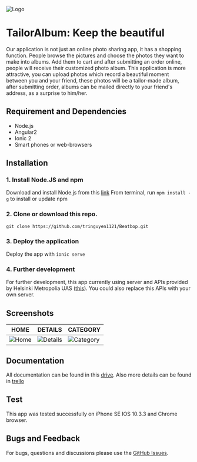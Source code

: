 ![Logo](https://i.imgur.com/FtQX6Iv.png)
# TailorAlbum: Keep the beautiful
Our application is not just an online photo sharing app, it has a shopping function. People browse the pictures and choose the photos they want to make into albums. Add them to cart and after submitting an order online, people will receive their customized photo album. This application is more attractive, you can upload photos which record a beautiful moment between you and your friend, these photos will be a tailor-made album, after submitting order, albums can be mailed directly to your friend's address, as a surprise to him/her.

## Requirement and Dependencies
- Node.js
- Angular2
- Ionic 2
- Smart phones or web-browsers

## Installation
### 1. Install Node.JS and npm
Download and install Node.js from this [link](https://nodejs.org/en)
From terminal, run `npm install -g` to install or update npm
### 2. Clone or download this repo.
`git clone https://github.com/tringuyen1121/Beatbop.git`
### 3. Deploy the application
Deploy the app with `ionic serve`
### 4. Further development
For further development, this app currently using server and APIs provided by Helsinki Metropolia UAS ([this](http://media.mw.metropolia.fi/wbma/docs/)). You could also replace this APIs with your own server.

## Screenshots
|                    HOME                     |                  DETAILS                   |                  CATEGORY               |     
| ------------------------------------------- |-------------------------------------------|------------------------------------------|
|![Home](https://i.imgur.com/FFeesdD.png)     |![Details](https://i.imgur.com/w5mud7M.jpg)|![Category](https://i.imgur.com/YAkoCM1.jpg)|

## Documentation
All documentation can be found in this [drive](https://drive.google.com/drive/folders/0B17BJ-i7LY61eWJpUV9YZjRuWm8?usp=sharing).
Also more details can be found in [trello](https://trello.com/b/t4OQWk48/team-blank)

## Test
This app was tested successfully on iPhone SE IOS 10.3.3 and Chrome browser.

## Bugs and Feedback
For bugs, questions and discussions please use the [GitHub Issues](https://github.com/tringuyen1121/Beatbop/issues).


